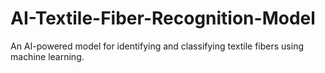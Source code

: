 # AI-Textile-Fiber-Recognition-Model
An AI-powered model for identifying and classifying textile fibers using machine learning.
